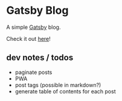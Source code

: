 # Gatsby Blog

A simple [Gatsby](https://gatsbyjs.org) blog.

Check it out [here](https://jist.netlify.com/)!

## dev notes / todos

- paginate posts
- PWA
- post tags (possible in markdown?)
- generate table of contents for each post
